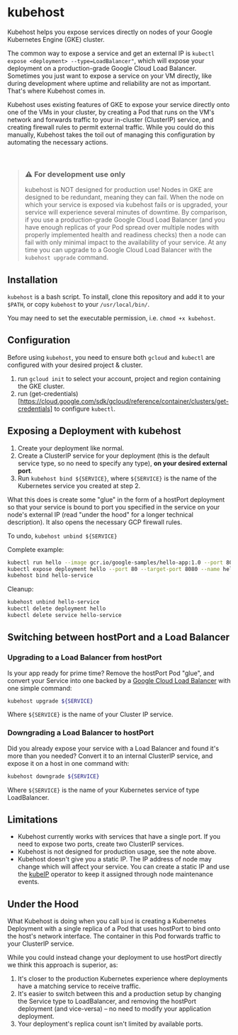# kubehost

Kubehost helps you expose services directly on nodes of your
Google Kubernetes Engine (GKE) cluster.

The common way to expose a service and get an external IP is
`kubectl expose <deployment> --type=LoadBalancer"`, which will expose
your deployment on a production-grade Google Cloud Load Balancer.
Sometimes you just want to expose a service on your VM directly, like
during development where uptime and reliability are not as important.
That's where Kubehost comes in.

Kubehost uses existing features of GKE to expose your service directly
onto one of the VMs in your cluster, by creating a Pod that runs on
the VM's network and forwards traffic to your in-cluster (ClusterIP)
service, and creating firewall rules to permit external traffic.
While you could do this manually, Kubehost takes the toil out of
managing this configuration by automating the necessary actions.

<br>

> ### :warning: For development use only
> kubehost is NOT designed for production use! Nodes in GKE
> are designed to be redundant, meaning they can fail.
> When the node on which your service is exposed via kubehost fails or
> is upgraded, your service will experience several minutes of downtime.
> By comparison, if you use a production-grade Google Cloud Load
> Balancer (and you have enough replicas of your Pod spread over
> multiple nodes with properly implemented health and readiness checks)
> then a node can fail with only minimal impact to the availability of
> your service. At any time you can upgrade to a Google Cloud Load
> Balancer with the `kubehost upgrade` command.

## Installation

`kubehost` is a bash script. To install, clone this repository and add
it to your `$PATH`, or copy `kubehost` to your `/usr/local/bin/`.

You may need to set the executable permission, i.e. `chmod +x kubehost`. 

## Configuration

Before using `kubehost`, you need to ensure both `gcloud` and `kubectl`
are configured with your desired project & cluster.

1. run `gcloud init` to select your account, project and region
   containing the GKE cluster.
2. run 
(get-credentials)[https://cloud.google.com/sdk/gcloud/reference/container/clusters/get-credentials]
   to configure `kubectl`.

## Exposing a Deployment with kubehost

1. Create your deployment like normal.
2. Create a ClusterIP service for your deployment (this is the default
   service type, so no need to specify any type), **on your desired
   external port**.
3. Run `kubehost bind ${SERVICE}`, where `${SERVICE}` is the name of
   the Kubernetes service you created at step 2.

What this does is create some "glue" in the form of a hostPort
deployment so that your service is bound to port you specified in the
service on your node's external IP (read "under the hood" for a longer
technical description). It also opens the necessary GCP firewall rules.

To undo, `kubehost unbind ${SERVICE}`

Complete example:

```bash
kubectl run hello --image gcr.io/google-samples/hello-app:1.0 --port 8080
kubectl expose deployment hello --port 80 --target-port 8080 --name hello-service
kubehost bind hello-service
```

Cleanup:
```bash
kubehost unbind hello-service
kubectl delete deployment hello
kubectl delete service hello-service
```

## Switching between hostPort and a Load Balancer

### Upgrading to a Load Balancer from hostPort

Is your app ready for prime time? Remove the hostPort Pod "glue", and
convert your Service into one backed by a
[Google Cloud Load Balancer](https://cloud.google.com/load-balancing/)
with one simple command:

```bash
kubehost upgrade ${SERVICE}
```

Where `${SERVICE}` is the name of your Cluster IP service.

### Downgrading a Load Balancer to hostPort

Did you already expose your service with a Load Balancer and found it's
more than you needed?  Convert it to an internal ClusterIP service,
and expose it on a host in one command with:

```bash
kubehost downgrade ${SERVICE}
```

Where `${SERVICE}` is the name of your Kubernetes service of type
LoadBalancer.

## Limitations

* Kubehost currently works with services that have a single port. If you
  need to expose two ports, create two ClusterIP services.
* Kubehost is not designed for production usage, see the note above.
* Kubehost doesn't give you a static IP. The IP address of node may
  change which will affect your service. You can create a static IP
  and use the [kubeIP](https://github.com/doitintl/kubeIP) operator to
  keep it assigned through node maintenance events.

## Under the Hood

What Kubehost is doing when you call `bind` is creating
a Kubernetes Deployment with a single replica of a Pod that uses
hostPort to bind onto the host's network interface. The container in
this Pod forwards traffic to your ClusterIP service.

While you could instead change your deployment to use hostPort directly
 we think this approach is superior, as:

1. It's closer to the production Kubernetes experience where deployments
   have a matching service to receive traffic.
2. It's easier to switch between this and a production setup by
   changing the Service type to LoadBalancer, and removing the hostPort
    deployment (and vice-versa) – no need to modify your application
   deployment.
3. Your deployment's replica count isn't limited by available ports.
